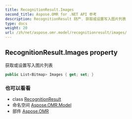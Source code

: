 ```yaml
---
title: RecognitionResult.Images
second_title: Aspose.OMR for .NET API 参考
description: RecognitionResult 财产. 获取或设置写入图片列表
type: docs
weight: 20
url: /zh/net/aspose.omr.model/recognitionresult/images/
---
```

## RecognitionResult.Images property

获取或设置写入图片列表

```csharp
public List<Bitmap> Images { get; set; }
```

### 也可以看看

* class [RecognitionResult](../)
* 命名空间 [Aspose.OMR.Model](../../recognitionresult/)
* 部件 [Aspose.OMR](../../../)


